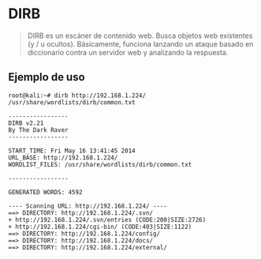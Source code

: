 # DIRB
> DIRB es un escáner de contenido web. Busca objetos web existentes (y / u ocultos). Básicamente, funciona lanzando un ataque basado en diccionario contra un servidor web y analizando la respuesta.
## Ejemplo de uso
```
root@kali:~# dirb http://192.168.1.224/ /usr/share/wordlists/dirb/common.txt

-----------------
DIRB v2.21    
By The Dark Raver
-----------------

START_TIME: Fri May 16 13:41:45 2014
URL_BASE: http://192.168.1.224/
WORDLIST_FILES: /usr/share/wordlists/dirb/common.txt

-----------------

GENERATED WORDS: 4592                                                          

---- Scanning URL: http://192.168.1.224/ ----
==> DIRECTORY: http://192.168.1.224/.svn/                                                                                                                              
+ http://192.168.1.224/.svn/entries (CODE:200|SIZE:2726)                                                                                                                
+ http://192.168.1.224/cgi-bin/ (CODE:403|SIZE:1122)                                                                                                                    
==> DIRECTORY: http://192.168.1.224/config/                                                                                                                            
==> DIRECTORY: http://192.168.1.224/docs/                                                                                                                              
==> DIRECTORY: http://192.168.1.224/external/
``` 
